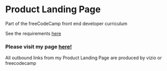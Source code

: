 # Product Landing Page

Part of the freeCodeCamp front end developer curriculum

See the requirements [here](https://learn.freecodecamp.org/responsive-web-design/responsive-web-design-projects/build-a-product-landing-page/)

### Please visit my page [here!](https://markfskinner.github.io/product-landing-page/#models)

All outbound links from my Product Landing Page are produced by vizio or freecodecamp